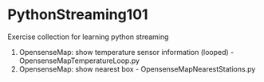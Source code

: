 # PythonStreaming101
Exercise collection for learning python streaming

1. OpensenseMap: show temperature sensor information (looped) - OpensenseMapTemperatureLoop.py
2. OpensenseMap: show nearest box - OpensenseMapNearestStations.py
